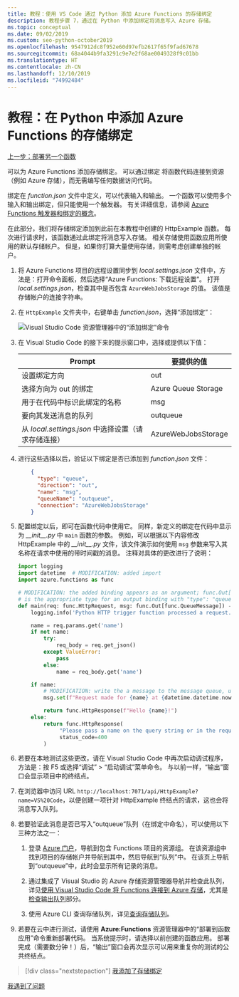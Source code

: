 ```yaml
---
title: 教程：使用 VS Code 通过 Python 添加 Azure Functions 的存储绑定
description: 教程步骤 7，通过在 Python 中添加绑定将消息写入 Azure 存储。
ms.topic: conceptual
ms.date: 09/02/2019
ms.custom: seo-python-october2019
ms.openlocfilehash: 9547912dc8f952e60d97efb2617f65f9fad67678
ms.sourcegitcommit: 68a4044b9fa3291c9e7e2f68ae0049328f9c01bb
ms.translationtype: HT
ms.contentlocale: zh-CN
ms.lasthandoff: 12/10/2019
ms.locfileid: "74992484"
---
```

# <a name="tutorial-add-a-storage-binding-for-azure-functions-in-python"></a>教程：在 Python 中添加 Azure Functions 的存储绑定

[上一步：部署另一个函数](tutorial-vs-code-serverless-python-06.md)

可以为 Azure Functions 添加存储绑定。 可以通过绑定  将函数代码连接到资源（例如 Azure 存储），而无需编写任何数据访问代码。

绑定在 *function.json* 文件中定义，可以代表输入和输出。 一个函数可以使用多个输入和输出绑定，但只能使用一个触发器。 有关详细信息，请参阅 [Azure Functions 触发器和绑定的概念](/azure/azure-functions/functions-triggers-bindings)。

在此部分，我们将存储绑定添加到此前在本教程中创建的 HttpExample 函数。 每次进行请求时，该函数通过此绑定将消息写入存储。 相关存储使用函数应用所使用的默认存储帐户。 但是，如果你打算大量使用存储，则需考虑创建单独的帐户。

1. 将 Azure Functions 项目的远程设置同步到 *local.settings.json* 文件中，方法是：打开命令面板，然后选择“Azure Functions:  下载远程设置”。 打开 *local.settings.json*，检查其中是否包含 `AzureWebJobsStorage` 的值。 该值是存储帐户的连接字符串。

1. 在 `HttpExample` 文件夹中，右键单击 *function.json*，选择“添加绑定”： 

    ![Visual Studio Code 资源管理器中的“添加绑定”命令](media/tutorial-vs-code-serverless-python/add-binding-command-to-azure-functions-in-visual-studio-code.png)

1. 在 Visual Studio Code 的接下来的提示窗口中，选择或提供以下值：

    | Prompt | 要提供的值 |
    | --- | --- |
    | 设置绑定方向 | out |
    | 选择方向为 out 的绑定 | Azure Queue Storage |
    | 用于在代码中标识此绑定的名称 | msg |
    | 要向其发送消息的队列 | outqueue |
    | 从 *local.settings.json* 中选择设置（请求存储连接） | AzureWebJobsStorage |

1. 进行这些选择以后，验证以下绑定是否已添加到 *function.json* 文件：

    ```json
        {
          "type": "queue",
          "direction": "out",
          "name": "msg",
          "queueName": "outqueue",
          "connection": "AzureWebJobsStorage"
        }
    ```

1. 配置绑定以后，即可在函数代码中使用它。 同样，新定义的绑定在代码中显示为 *\_\_init\_\_.py* 中 `main` 函数的参数。 例如，可以根据以下内容修改 HttpExample 中的 *\_\_init\_\_.py* 文件，该文件演示如何使用 `msg` 参数来写入其名称在请求中使用的带时间戳的消息。 注释对具体的更改进行了说明：

    ```python
    import logging
    import datetime  # MODIFICATION: added import
    import azure.functions as func

    # MODIFICATION: the added binding appears as an argument; func.Out[func.QueueMessage]
    # is the appropriate type for an output binding with "type": "queue" (in function.json).
    def main(req: func.HttpRequest, msg: func.Out[func.QueueMessage]) -> func.HttpResponse:
        logging.info('Python HTTP trigger function processed a request.')

        name = req.params.get('name')
        if not name:
            try:
                req_body = req.get_json()
            except ValueError:
                pass
            else:
                name = req_body.get('name')

        if name:
            # MODIFICATION: write the a message to the message queue, using msg.set
            msg.set(f"Request made for {name} at {datetime.datetime.now()}")

            return func.HttpResponse(f"Hello {name}!")
        else:
            return func.HttpResponse(
                 "Please pass a name on the query string or in the request body",
                 status_code=400
            )
    ```

1. 若要在本地测试这些更改，请在 Visual Studio Code 中再次启动调试程序，方法是：按 F5 或选择“调试”   >   “启动调试”菜单命令。 与以前一样，“输出”窗口会显示项目中的终结点。 

1. 在浏览器中访问 URL `http://localhost:7071/api/HttpExample?name=VS%20Code`，以便创建一项针对 HttpExample 终结点的请求，这也会将消息写入队列。

1. 若要验证此消息是否已写入“outqueue”队列（在绑定中命名），可以使用以下三种方法之一：

    1. 登录 [Azure 门户](https://portal.azure.com)，导航到包含 Functions 项目的资源组。 在该资源组中找到项目的存储帐户并导航到其中，然后导航到“队列”中。  在该页上导航到“outqueue”中，此时会显示所有记录的消息。

    1. 通过集成了 Visual Studio 的 Azure 存储资源管理器导航并检查此队列，详见[使用 Visual Studio Code 将 Functions 连接到 Azure 存储](/azure/azure-functions/functions-add-output-binding-storage-queue-vs-code)，尤其是[检查输出队列](/azure/azure-functions/functions-add-output-binding-storage-queue-vs-code#examine-the-output-queue)部分。

    1. 使用 Azure CLI 查询存储队列，详见[查询存储队列](/azure/azure-functions/functions-add-output-binding-storage-queue-python#query-the-storage-queue)。

1. 若要在云中进行测试，请使用  **Azure:Functions** 资源管理器中的“部署到函数应用”命令重新部署代码。 当系统提示时，请选择以前创建的函数应用。 部署完成（需要数分钟！）后，“输出”窗口会再次显示可以用来重复你的测试的公共终结点。 

> [!div class="nextstepaction"]
> [我添加了存储绑定](tutorial-vs-code-serverless-python-08.md)

[我遇到了问题](https://www.research.net/r/PWZWZ52?tutorial=python-functions-extension&step=07-storage-binding)

